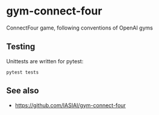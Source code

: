 # gym-connect-four  

ConnectFour game, following conventions of OpenAI gyms

## Testing

Unittests are written for pytest:
```
pytest tests
```

## See also

* https://github.com/IASIAI/gym-connect-four
